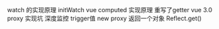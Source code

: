 watch 的实现原理 initWatch
vue computed 实现原理 重写了getter
vue 3.0 proxy 实现坑 
  深度监控  trigger值
new proxy 返回一个对象  Reflect.get()